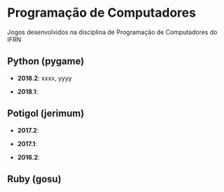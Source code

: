 # Programação de Computadores
Jogos desenvolvidos na disciplina de Programação de Computadores do IFRN

## Python (pygame)

 - **2018.2**: 
  xxxx,
  yyyy
  
 - **2018.1**:

## Potigol (jerimum)
 - **2017.2**:

 - **2017.1**:

 - **2016.2**:

## Ruby (gosu)




